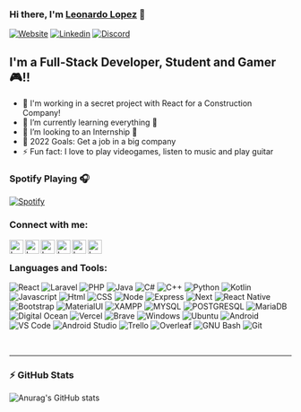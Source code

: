 ### Hi there, I'm [Leonardo Lopez][website] 👋 

[![Website](https://img.shields.io/website?label=My%20portfolio&style=for-the-badge&url=https%3A%2F%2Fleonardolopez.vercel.app)](https://leonardolopez.vercel.app)
[![Linkedin](https://img.shields.io/badge/LinkedIn-0077B5?style=for-the-badge&logo=linkedin&logoColor=white)](https://www.linkedin.com/in/leonardo-lopez-360/)
[![Discord](https://img.shields.io/badge/Discord-7289DA?style=for-the-badge&logo=discord&logoColor=white)](https://discord.com/users/264267409618239489/)


## I'm a Full-Stack Developer, Student and Gamer🎮!!

- 🔭 I'm working in a secret project with React for a Construction Company!
- 🌱 I’m currently learning everything 🤣
- 💞️ I’m looking to an Internship 👀
- 🥅 2022 Goals: Get a job in a big company
- ⚡ Fun fact: I love to play videogames, listen to music and play guitar

### Spotify Playing 🎧
[![Spotify](https://novatorem-leodlopez.vercel.app/api/spotify)](https://open.spotify.com/user/12156741121)


### Connect with me:

[<img align="left" alt="Leo Lopez | Email" style="fill: blue" width="25px" src="https://cdn.jsdelivr.net/npm/simple-icons@v6/icons/microsoftoutlook.svg" />][outlook]
[<img align="left" alt="Leo Lopez | LinkedIn" width="25px" src="https://cdn.jsdelivr.net/npm/simple-icons@v6/icons/linkedin.svg" />][linkedin]
[<img align="left" alt="Leo Lopez | Discord" width="25px" src="https://cdn.jsdelivr.net/npm/simple-icons@v6/icons/discord.svg" />][discord]
[<img align="left" alt="Leo Lopez | Twitter" width="25px" src="https://cdn.jsdelivr.net/npm/simple-icons@v6/icons/twitter.svg" />][twitter]
[<img align="left" alt="Leo Lopez | Instagram" width="25px" src="https://cdn.jsdelivr.net/npm/simple-icons@v6/icons/instagram.svg" />][instagram]
[<img align="left" alt="Leo Lopez | Dragonware" width="25px" src="https://avatars.githubusercontent.com/u/66812392?s=200&v=4" />][dragonware]

<br />

### Languages and Tools:

![React](https://img.shields.io/badge/React-20232A?style=for-the-badge&logo=react&logoColor=61DAFB)
![Laravel](https://img.shields.io/badge/Laravel-FF2D20?style=for-the-badge&logo=laravel&logoColor=white)
![PHP](https://img.shields.io/badge/PHP-777BB4?style=for-the-badge&logo=php&logoColor=white)
![Java](https://img.shields.io/badge/Java-ED8B00?style=for-the-badge&logo=java&logoColor=white)
![C#](https://img.shields.io/badge/C%23-239120?style=for-the-badge&logo=c-sharp&logoColor=white)
![C++](https://img.shields.io/badge/C%2B%2B-00599C?style=for-the-badge&logo=c%2B%2B&logoColor=white)
![Python](https://img.shields.io/badge/Python-FFD43B?style=for-the-badge&logo=python&logoColor=darkgreen)
![Kotlin](https://img.shields.io/badge/Kotlin-0095D5?&style=for-the-badge&logo=kotlin&logoColor=white)
![Javascript](https://img.shields.io/badge/JavaScript-323330?style=for-the-badge&logo=javascript&logoColor=F7DF1E)
![Html](https://img.shields.io/badge/HTML5-E34F26?style=for-the-badge&logo=html5&logoColor=white)
![CSS](https://img.shields.io/badge/CSS3-1572B6?style=for-the-badge&logo=css3&logoColor=white)
![Node](https://img.shields.io/badge/Node.js-339933?style=for-the-badge&logo=nodedotjs&logoColor=white)
![Express](https://img.shields.io/badge/Express.js-000000?style=for-the-badge&logo=express&logoColor=white)
![Next](https://img.shields.io/badge/next.js-000000?style=for-the-badge&logo=nextdotjs&logoColor=white)
![React Native](https://img.shields.io/badge/React_Native-20232A?style=for-the-badge&logo=react&logoColor=61DAFB)
![Bootstrap](https://img.shields.io/badge/Bootstrap-563D7C?style=for-the-badge&logo=bootstrap&logoColor=white)
![MaterialUI](https://img.shields.io/badge/Material--UI-0081CB?style=for-the-badge&logo=material-ui&logoColor=white)
![XAMPP](https://img.shields.io/badge/Xampp-F37623?style=for-the-badge&logo=xampp&logoColor=white)
![MYSQL](https://img.shields.io/badge/MySQL-00000F?style=for-the-badge&logo=mysql&logoColor=white)
![POSTGRESQL](https://img.shields.io/badge/PostgreSQL-316192?style=for-the-badge&logo=postgresql&logoColor=white)
![MariaDB](https://img.shields.io/badge/MariaDB-003545?style=for-the-badge&logo=mariadb&logoColor=white)
![Digital Ocean](https://img.shields.io/badge/Digital_Ocean-0080FF?style=for-the-badge&logo=DigitalOcean&logoColor=white)
![Vercel](https://img.shields.io/badge/Vercel-000000?style=for-the-badge&logo=vercel&logoColor=white)
![Brave](https://img.shields.io/badge/Brave-FF1B2D?style=for-the-badge&logo=Brave&logoColor=white)
![Windows](https://img.shields.io/badge/Windows-0078D6?style=for-the-badge&logo=windows&logoColor=white)
![Ubuntu](https://img.shields.io/badge/Ubuntu-E95420?style=for-the-badge&logo=ubuntu&logoColor=white)
![Android](https://img.shields.io/badge/Android-3DDC84?style=for-the-badge&logo=android&logoColor=white)
![VS Code](https://img.shields.io/badge/Visual_Studio_Code-0078D4?style=for-the-badge&logo=visual%20studio%20code&logoColor=white)
![Android Studio](https://img.shields.io/badge/Android_Studio-3DDC84?style=for-the-badge&logo=android-studio&logoColor=white)
![Trello](https://img.shields.io/badge/Trello-0052CC?style=for-the-badge&logo=trello&logoColor=white)
![Overleaf](https://img.shields.io/badge/Overleaf-47A141?style=for-the-badge&logo=Overleaf&logoColor=white)
![GNU Bash](https://img.shields.io/badge/GNU%20Bash-4EAA25?style=for-the-badge&logo=GNU%20Bash&logoColor=white)
![Git](https://img.shields.io/badge/Git-F05032?style=for-the-badge&logo=git&logoColor=white)

<br />

---
### :zap: GitHub Stats
![Anurag's GitHub stats](https://github-readme-stats.vercel.app/api?username=leoDlopez&count_private=true&show_icons=true&theme=synthwave)

[website]: https://leonardolopez.vercel.app
[twitter]: https://twitter.com/LeoDL99
[instagram]: https://www.instagram.com/leo.lopezl/
[linkedin]: https://www.linkedin.com/in/leonardo-lopez-360/
[dragonware]: https://www.facebook.com/DragonWare-110557344026414
[outlook]: mailto:lopez_lopez_daniel@hotmail.com
[discord]: https://discord.com/users/264267409618239489/

